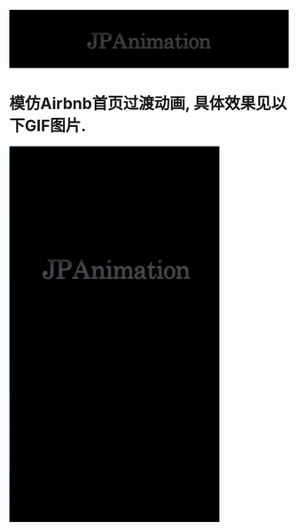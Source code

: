 <p align="center" >
<img src="Images/logo.png" title="JPNavigationController logo" float=left>
</p>

# 模仿Airbnb首页过渡动画, 具体效果见以下GIF图片.

<p align="left" >
<img src="Images/JPAnimationDemo.gif" title="JPAnimationDemo" float=left>
</p>
